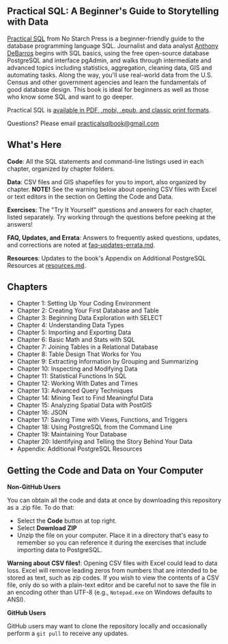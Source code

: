 ## Practical SQL: A Beginner's Guide to Storytelling with Data

[Practical SQL](https://www.nostarch.com/practicalSQL) from No Starch Press is a beginner-friendly guide to the database programming language SQL. Journalist and data analyst [Anthony DeBarros](https://www.anthonydebarros.com) begins with SQL basics, using the free open-source database PostgreSQL and interface pgAdmin, and walks through intermediate and advanced topics including statistics, aggregation, cleaning data, GIS and automating tasks. Along the way, you'll use real-world data from the U.S. Census and other government agencies and learn the fundamentals of good database design. This book is ideal for beginners as well as those who know some SQL and want to go deeper.

Practical SQL is [available in PDF, .mobi, .epub, and classic print formats](https://www.nostarch.com/practicalSQL).

Questions? Please email [practicalsqlbook@gmail.com](mailto:practicalsqlbook@gmail.com)

## What's Here

**Code**: All the SQL statements and command-line listings used in each chapter, organized by chapter folders.

**Data**: CSV files and GIS shapefiles for you to import, also organized by chapter. **NOTE!** See the warning below about opening CSV files with Excel or text editors in the section on Getting the Code and Data.

**Exercises**: The "Try It Yourself" questions and answers for each chapter, listed separately. Try working through the questions before peeking at the answers!

**FAQ, Updates, and Errata**: Answers to frequently asked questions,  updates, and corrections are noted at [faq-updates-errata.md](https://github.com/anthonydb/practical-sql/blob/master/faq-updates-errata.md).

**Resources**: Updates to the book's Appendix on Additional PostgreSQL Resources at [resources.md](https://github.com/anthonydb/practical-sql/blob/master/resources.md).

## Chapters

* Chapter 1: Setting Up Your Coding Environment
* Chapter 2: Creating Your First Database and Table
* Chapter 3: Beginning Data Exploration with SELECT
* Chapter 4: Understanding Data Types
* Chapter 5: Importing and Exporting Data
* Chapter 6: Basic Math and Stats with SQL
* Chapter 7: Joining Tables in a Relational Database
* Chapter 8: Table Design That Works for You
* Chapter 9: Extracting Information by Grouping and Summarizing
* Chapter 10: Inspecting and Modifying Data
* Chapter 11: Statistical Functions In SQL
* Chapter 12: Working With Dates and Times
* Chapter 13: Advanced Query Techniques
* Chapter 14: Mining Text to Find Meaningful Data
* Chapter 15: Analyzing Spatial Data with PostGIS
* Chapter 16: JSON
* Chapter 17: Saving Time with Views, Functions, and Triggers
* Chapter 18: Using PostgreSQL from the Command Line
* Chapter 19: Maintaining Your Database
* Chapter 20: Identifying and Telling the Story Behind Your Data
* Appendix: Additional PostgreSQL Resources

## Getting the Code and Data on Your Computer

**Non-GitHub Users**

You can obtain all the code and data at once by downloading this repository as a .zip file. To do that:

* Select the **Code** button at top right.
* Select **Download ZIP**
* Unzip the file on your computer. Place it in a directory that's easy to remember so you can reference it during the exercises that include importing data to PostgreSQL.

**Warning about CSV files!**: Opening CSV files with Excel could lead to data loss. Excel will remove leading zeros from numbers that are intended to be stored as text, such as zip codes. If you wish to view the contents of a CSV file, only do so with a plain-text editor and be careful not to save the file in an encoding other than UTF-8 (e.g., `Notepad.exe` on Windows defaults to ANSI).

**GitHub Users**

GitHub users may want to clone the repository locally and occasionally perform a `git pull` to receive any updates.

